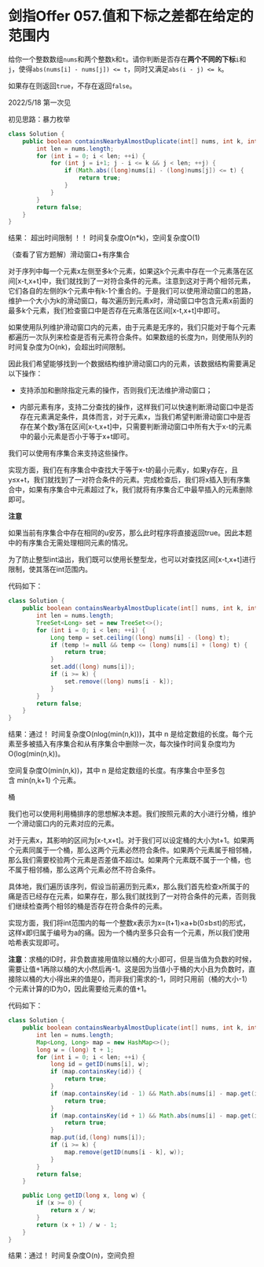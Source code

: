 # 剑指Offer 057.值和下标之差都在给定的范围内

给你一个整数数组`nums`和两个整数`k`和`t`。请你判断是否存在**两个不同的下标**`i`和`j`，使得`abs(nums[i] - nums[j]) <= t`，同时又满足`abs(i - j) <= k`。

如果存在则返回`true`，不存在返回`false`。

2022/5/18 第一次见

初见思路：暴力枚举

```java
class Solution {
    public boolean containsNearbyAlmostDuplicate(int[] nums, int k, int t) {
        int len = nums.length;
        for (int i = 0; i < len; ++i) {
            for (int j = i+1; j - i <= k && j < len; ++j) {
                if (Math.abs((long)nums[i] - (long)nums[j]) <= t) {
                    return true;
                }
            }
        }
        return false;
    }
}
```

结果： 超出时间限制 ！！ 时间复杂度O(n*k)，空间复杂度O(1)

（查看了官方题解）滑动窗口+有序集合

对于序列中每一个元素x左侧至多k个元素，如果这k个元素中存在一个元素落在区间[x-t,x+t]中，我们就找到了一对符合条件的元素。注意到这对于两个相邻元素，它们各自的左侧的k个元素中有k-1个重合的。于是我们可以使用滑动窗口的思路，维护一个大小为k的滑动窗口，每次遍历到元素x时，滑动窗口中包含元素x前面的最多k个元素，我们检查窗口中是否存在元素落在区间[x-t,x+t]中即可。

如果使用队列维护滑动窗口内的元素，由于元素是无序的，我们只能对于每个元素都遍历一次队列来检查是否有元素符合条件。如果数组的长度为n，则使用队列的时间复杂度为O(nk)，会超出时间限制。

因此我们希望能够找到一个数据结构维护滑动窗口内的元素，该数据结构需要满足以下操作：

- 支持添加和删除指定元素的操作，否则我们无法维护滑动窗口；

- 内部元素有序，支持二分查找的操作，这样我们可以快速判断滑动窗口中是否存在元素满足条件，具体而言，对于元素x，当我们希望判断滑动窗口中是否存在某个数y落在区间[x-t,x+t]中，只需要判断滑动窗口中所有大于x-t的元素中的最小元素是否小于等于x+t即可。

我们可以使用有序集合来支持这些操作。

实现方面，我们在有序集合中查找大于等于x-t的最小元素y，如果y存在，且y≤x+t，我们就找到了一对符合条件的元素。完成检查后，我们将x插入到有序集合中，如果有序集合中元素超过了k，我们就将有序集合汇中最早插入的元素删除即可。

**注意**

如果当前有序集合中存在相同的u安苏，那么此时程序将直接返回true。因此本题中的有序集合无需处理相同元素的情况。

为了防止整型int溢出，我们既可以使用长整型龙，也可以对查找区间[x-t,x+t]进行限制，使其落在int范围内。

代码如下：

```java
class Solution {
    public boolean containsNearbyAlmostDuplicate(int[] nums, int k, int t) {
        int len = nums.length;
        TreeSet<Long> set = new TreeSet<>();
        for (int i = 0; i < len; ++i) {
            Long temp = set.ceiling((long) nums[i] - (long) t);
            if (temp != null && temp <= (long) nums[i] + (long) t) {
                return true;
            }
            set.add((long) nums[i]);
            if (i >= k) {
                set.remove((long) nums[i - k]);
            }
        }
        return false;
    }
}
```

结果：通过！ 时间复杂度O(nlog(min(n,k)))，其中 n 是给定数组的长度。每个元素至多被插入有序集合和从有序集合中删除一次，每次操作时间复杂度均为O(log(min(n,k))。

空间复杂度O(min(n,k))，其中 n 是给定数组的长度。有序集合中至多包含 min(n,k+1) 个元素。

桶

我们也可以使用利用桶排序的思想解决本题。我们按照元素的大小进行分桶，维护一个滑动窗口内的元素对应的元素。

对于元素x，其影响的区间为[x-t,x+t]。对于我们可以设定桶的大小为t+1。如果两个元素同属于一个桶，那么这两个元素必然符合条件。如果两个元素属于相邻桶，那么我们需要校验两个元素是否差值不超过t。如果两个元素既不属于一个桶，也不属于相邻桶，那么这两个元素必然不符合条件。

具体地，我们遍历该序列，假设当前遍历到元素x，那么我们首先检查x所属于的痛是否已经存在元素，如果存在，那么我们就找到了一对符合条件的元素，否则我们继续检查两个相邻的桶是否存在符合条件的元素。

实现方面，我们将int范围内的每一个整数x表示为x=(t+1)×a+b(0≤b≤t)的形式，这样x即归属于编号为a的痛。因为一个桶内至多只会有一个元素，所以我们使用哈希表实现即可。

**注意**：求桶的ID时，非负数直接用值除以桶的大小即可，但是当值为负数的时候，需要让值+1再除以桶的大小然后再-1。这是因为当值小于桶的大小且为负数时，直接除以桶的大小得出来的值是0，而非我们需求的-1，同时只用前（桶的大小-1）个元素计算的ID为0，因此需要给元素的值+1。

代码如下：

```java
class Solution {
    public boolean containsNearbyAlmostDuplicate(int[] nums, int k, int t) {
        int len = nums.length;
        Map<Long, Long> map = new HashMap<>();
        long w = (long) t + 1;
        for (int i = 0; i < len; ++i) {
            long id = getID(nums[i], w);
            if (map.containsKey(id)) {
                return true;
            }
            if (map.containsKey(id - 1) && Math.abs(nums[i] - map.get(id - 1)) < w) {
                return true;
            }
            if (map.containsKey(id + 1) && Math.abs(nums[i] - map.get(id + 1)) < w) {
                return true;
            }
            map.put(id,(long) nums[i]);
            if (i >= k) {
                map.remove(getID(nums[i - k], w));
            }
        }
        return false;
    }

    public Long getID(long x, long w) {
        if (x >= 0) {
            return x / w;
        }
        return (x + 1) / w - 1;
    }
}
```

结果：通过！ 时间复杂度O(n)，空间负担


